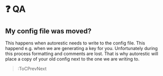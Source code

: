 # ❓ QA

## My config file was moved?

This happens when autorestic needs to write to the config file. This happend e.g. when we are generating a key for you.
Unfortunately during this process formatting and comments are lost. That is why autorestic will place a copy of your old config next to the one we are writing to.

> :ToCPrevNext
